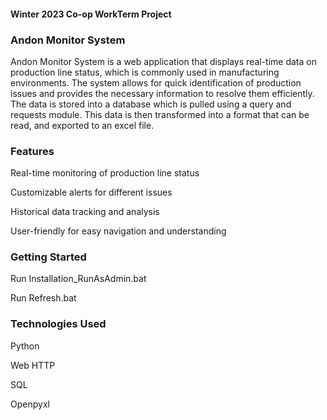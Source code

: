 #### Winter 2023 Co-op WorkTerm Project

### Andon Monitor System
Andon Monitor System is a web application that displays real-time data on production line status, which is commonly used in manufacturing environments. The system allows for quick identification of production issues and provides the necessary information to resolve them efficiently. The data is stored into a database which is pulled using a query and requests module. This data is then transformed into a format that can be read, and exported to an excel file.

### Features
Real-time monitoring of production line status

Customizable alerts for different issues

Historical data tracking and analysis

User-friendly for easy navigation and understanding

### Getting Started

Run Installation_RunAsAdmin.bat

Run Refresh.bat

### Technologies Used
Python

Web HTTP

SQL

Openpyxl

